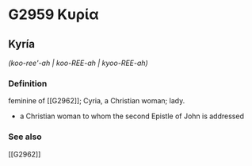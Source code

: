 # G2959 Κυρία

## Kyría

_(koo-ree'-ah | koo-REE-ah | kyoo-REE-ah)_

### Definition

feminine of [[G2962]]; Cyria, a Christian woman; lady.

- a Christian woman to whom the second Epistle of John is addressed

### See also

[[G2962]]

